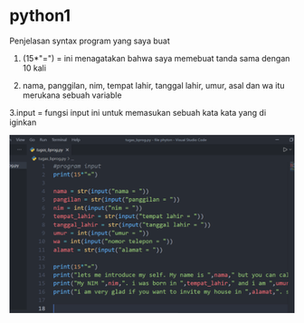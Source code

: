 # python1
 
 Penjelasan syntax program yang saya buat

 1. (15*"=") = ini menagatakan bahwa saya memebuat tanda sama   dengan 10 kali 

2. nama, panggilan, nim, tempat lahir, tanggal lahir, umur, asal dan wa itu merukana sebuah variable

3.input = fungsi input ini untuk memasukan sebuah kata kata yang di iginkan


![GAMBAR 1](screenshoot/inpt_prog.PNG)
